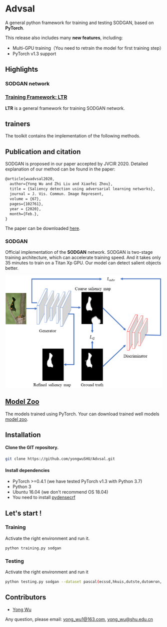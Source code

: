 # Advsal
A general python framework for training and testing SODGAN, based on **PyTorch**.
  
This release also includes many **new features**, including:  
* Multi-GPU training（You need to retrain the model for first training step）
* PyTorch v1.3 support  

 
## Highlights

### SODGAN network

### [Training Framework: LTR](train)
 
**LTR** is a general framework for training SODGAN network.

## trainers
The toolkit contains the implementation of the following methods.

## Publication and citation

SODGAN is proposed in our paper accepted by JVCIR 2020. 
Detailed explanation of our method can be found in the paper:

```
@article{wuadvsal2020,
  author={Yong Wu and Zhi Liu and Xiaofei Zhou}, 
  title = {Saliency detection using adversarial learning networks},
  journal = J. Vis. Commun. Image Represent,
  volume = {67},
  pages={102761},
  year = {2020},
  month={Feb.},
}
```
The paper can be downloaded [here](https://doi.org/10.1016/j.jvcir.2020.102761).


### SODGAN

Official implementation of the **SODGAN** network. SODGAN is two-stage training architecture, which can accelerate training speed. And it takes only 35 minutes to train on a Titan Xp GPU. Our model can detect salient objects better.

![Several examples](figs/fig1.png)
 

## [Model Zoo](https://drive.google.com/open?id=1T2h3e1QZkapyKGrImdG9nBvLUchdHgYU)
The models trained using PyTorch.
Your can download trained well models [model zoo](https://drive.google.com/open?id=1T2h3e1QZkapyKGrImdG9nBvLUchdHgYU). 


## Installation

#### Clone the GIT repository.  
```bash
git clone https://github.com/yongwuSHU/Advsal.git
```
   
#### Install dependencies
* PyTorch >=0.4.1 (we have tested PyTorch v1.3 with Python 3.7)
* Python 3
* Ubuntu 16.04 (we don't recommend OS 18.04)
* You need to install [pydensecrf](https://github.com/lucasb-eyer/pydensecrf.git)

## Let's start !
### Training
Activate the right environment and run it.  
```bash
python training.py sodgan    
```  
### Testing
Activate the right environment and run it
```bash
python testing.py sodgan --dataset pascal(ecssd,hkuis,dutste,dutomron,....)
```
## Contributors

* [Yong Wu](http://www.ivp.shu.edu.cn/) 

Any question, please email: yong_wu1@163.com, yong_wu@shu.edu.cn
